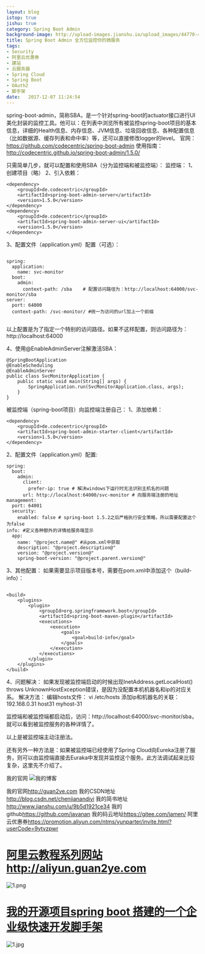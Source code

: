 ```yaml
---
layout: blog
istop: true
jishu: true
category: Spring Boot Admin
background-image: http://upload-images.jianshu.io/upload_images/44770-415b947617b5b89f.png?imageMogr2/auto-orient/strip%7CimageView2/2/w/700
title: Spring Boot Admin 全方位监控你的微服务
tags:
- Security
- 阿里云优惠券
- 建站
- 云服务器
- Spring Cloud
- Spring Boot
- OAuth2
- 脚手架
date:   2017-12-07 11:24:54
---
```



spring-boot-admin，简称SBA，是一个针对spring-boot的actuator接口进行UI美化封装的监控工具。他可以：在列表中浏览所有被监控spring-boot项目的基本信息，详细的Health信息、内存信息、JVM信息、垃圾回收信息、各种配置信息（比如数据源、缓存列表和命中率）等，还可以直接修改logger的level。
官网：https://github.com/codecentric/spring-boot-admin
使用指南：http://codecentric.github.io/spring-boot-admin/1.5.0/

只需简单几步，就可以配置和使用SBA（分为监控端和被监控端）：
监控端：
1、创建项目（略）
2、引入依赖：

```
<dependency>
    <groupId>de.codecentric</groupId>
    <artifactId>spring-boot-admin-server</artifactId>
    <version>1.5.0</version>
</dependency>
<dependency>
    <groupId>de.codecentric</groupId>
    <artifactId>spring-boot-admin-server-ui</artifactId>
    <version>1.5.0</version>
</dependency>

```

3、配置文件（application.yml）配置（可选）：

```

spring:
  application:
    name: svc-monitor
  boot:
    admin:
      context-path: /sba    # 配置访问路径为：http://localhost:64000/svc-monitor/sba
server:
  port: 64000
  context-path: /svc-monitor/ #统一为访问的url加上一个前缀


```


以上配置是为了指定一个特别的访问路径。如果不这样配置，则访问路径为：http://localhost:64000

4、使用@EnableAdminServer注解激活SBA：

```
@SpringBootApplication
@EnableScheduling
@EnableAdminServer
public class SvcMonitorApplication {
    public static void main(String[] args) {
        SpringApplication.run(SvcMonitorApplication.class, args);
    }
}

```

被监控端（spring-boot项目）向监控端注册自己：
1、添加依赖：

```
<dependency>
    <groupId>de.codecentric</groupId>
    <artifactId>spring-boot-admin-starter-client</artifactId>
    <version>1.5.0</version>
</dependency>
```

2、配置文件（application.yml）配置:

```
spring:
  boot:
    admin:
      client:
        prefer-ip: true # 解决windows下运行时无法识别主机名的问题
      url: http://localhost:64000/svc-monitor # 向服务端注册的地址
management:
  port: 64001
  security:
    enabled: false # spring-boot 1.5.2之后严格执行安全策略，所以需要配置这个为false
info: #定义各种额外的详情给服务端显示
  app:
    name: "@project.name@" #从pom.xml中获取
    description: "@project.description@"
    version: "@project.version@"
    spring-boot-version: "@project.parent.version@"
```

3、其他配置：
如果需要显示项目版本号，需要在pom.xml中添加这个（build-info）：

```

<build>
    <plugins>
        <plugin>
            <groupId>org.springframework.boot</groupId>
            <artifactId>spring-boot-maven-plugin</artifactId>
            <executions>
                <execution>
                    <goals>
                        <goal>build-info</goal>
                    </goals>
                </execution>
            </executions>
        </plugin>
    </plugins>
</build>

```

4、问题解决：
如果发现被监控端启动的时候出现InetAddress.getLocalHost() throws UnknownHostException错误，是因为没配置本机机器名和ip的对应关系。
解决方法：
编辑hosts文件：
vi /etc/hosts
添加ip和机器名的关联：192.168.0.31 host31 myhost-31

监控端和被监控端都启动后，访问：http://localhost:64000/svc-monitor/sba，就可以看到被监控服务的各种详情了。

以上是被监控端主动注册法。

还有另外一种方法是：如果被监控端已经使用了Spring Cloud向Eureka注册了服务，则可以由监控端直接去Euraka中发现并监控这个服务。此方法调试起来比较复杂，这里先不介绍了。


我的官网
![我的博客](http://upload-images.jianshu.io/upload_images/2830896-69dc8891bfc3cd46.png?imageMogr2/auto-orient/strip%7CimageView2/2/w/1240)

我的官网<http://guan2ye.com>
我的CSDN地址<http://blog.csdn.net/chenjianandiyi>
我的简书地址<http://www.jianshu.com/u/9b5d1921ce34>
我的github<https://github.com/javanan>
我的码云地址<https://gitee.com/jamen/>
阿里云优惠券<https://promotion.aliyun.com/ntms/yunparter/invite.html?userCode=9ytvzpwr>
# **[阿里云教程系列网站http://aliyun.guan2ye.com](http://aliyun.guan2ye.com)**
![1.png](http://upload-images.jianshu.io/upload_images/2830896-5b23cf095c19945d.png?imageMogr2/auto-orient/strip%7CimageView2/2/w/1240)
# **[我的开源项目spring boot 搭建的一个企业级快速开发脚手架](https://gitee.com/jamen/slife)**
![1.jpg](http://upload-images.jianshu.io/upload_images/2830896-66de965f818533c5.jpg?imageMogr2/auto-orient/strip%7CimageView2/2/w/1240)


